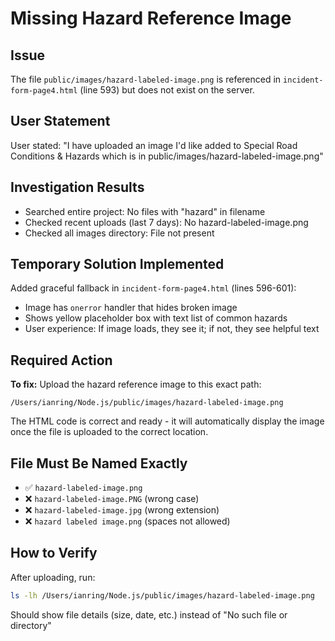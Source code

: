 # Missing Hazard Reference Image

## Issue
The file `public/images/hazard-labeled-image.png` is referenced in `incident-form-page4.html` (line 593) but does not exist on the server.

## User Statement
User stated: "I have uploaded an image I'd like added to Special Road Conditions & Hazards which is in public/images/hazard-labeled-image.png"

## Investigation Results
- Searched entire project: No files with "hazard" in filename
- Checked recent uploads (last 7 days): No hazard-labeled-image.png
- Checked all images directory: File not present

## Temporary Solution Implemented
Added graceful fallback in `incident-form-page4.html` (lines 596-601):
- Image has `onerror` handler that hides broken image
- Shows yellow placeholder box with text list of common hazards
- User experience: If image loads, they see it; if not, they see helpful text

## Required Action
**To fix:** Upload the hazard reference image to this exact path:
```
/Users/ianring/Node.js/public/images/hazard-labeled-image.png
```

The HTML code is correct and ready - it will automatically display the image once the file is uploaded to the correct location.

## File Must Be Named Exactly
- ✅ `hazard-labeled-image.png`
- ❌ `hazard-labeled-image.PNG` (wrong case)
- ❌ `hazard-labeled-image.jpg` (wrong extension)
- ❌ `hazard labeled image.png` (spaces not allowed)

## How to Verify
After uploading, run:
```bash
ls -lh /Users/ianring/Node.js/public/images/hazard-labeled-image.png
```

Should show file details (size, date, etc.) instead of "No such file or directory"
